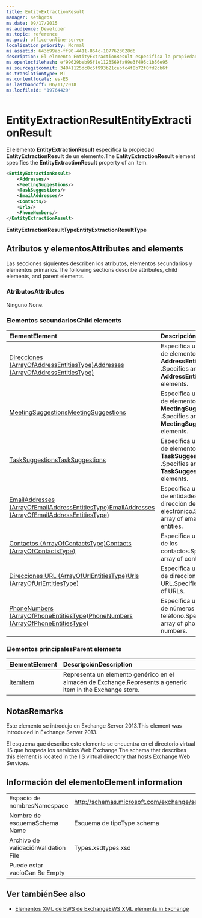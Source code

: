 ```yaml
---
title: EntityExtractionResult
manager: sethgros
ms.date: 09/17/2015
ms.audience: Developer
ms.topic: reference
ms.prod: office-online-server
localization_priority: Normal
ms.assetid: 643b99ab-ff90-4411-864c-1077623028d6
description: El elemento EntityExtractionResult especifica la propiedad EntityExtractionResult de un elemento.
ms.openlocfilehash: ef99629beb95f1e1123569fa99e3f495c1b56e95
ms.sourcegitcommit: 34041125dc8c5f993b21cebfc4f8b72f0fd2cb6f
ms.translationtype: MT
ms.contentlocale: es-ES
ms.lasthandoff: 06/11/2018
ms.locfileid: "19764429"
---
```

# <a name="entityextractionresult"></a><span data-ttu-id="6570f-103">EntityExtractionResult</span><span class="sxs-lookup"><span data-stu-id="6570f-103">EntityExtractionResult</span></span>

<span data-ttu-id="6570f-104">El elemento **EntityExtractionResult** especifica la propiedad **EntityExtractionResult** de un elemento.</span><span class="sxs-lookup"><span data-stu-id="6570f-104">The **EntityExtractionResult** element specifies the **EntityExtractionResult** property of an item.</span></span> 
  
```XML
<EntityExtractionResult>
    <Addresses/>
    <MeetingSuggestions/>
    <TaskSuggestions/>
    <EmailAddresses/>
    <Contacts/>
    <Urls/>
    <PhoneNumbers/>
</EntityExtractionResult>
```

 <span data-ttu-id="6570f-105">**EntityExtractionResultType**</span><span class="sxs-lookup"><span data-stu-id="6570f-105">**EntityExtractionResultType**</span></span>
## <a name="attributes-and-elements"></a><span data-ttu-id="6570f-106">Atributos y elementos</span><span class="sxs-lookup"><span data-stu-id="6570f-106">Attributes and elements</span></span>

<span data-ttu-id="6570f-107">Las secciones siguientes describen los atributos, elementos secundarios y elementos primarios.</span><span class="sxs-lookup"><span data-stu-id="6570f-107">The following sections describe attributes, child elements, and parent elements.</span></span>
  
### <a name="attributes"></a><span data-ttu-id="6570f-108">Atributos</span><span class="sxs-lookup"><span data-stu-id="6570f-108">Attributes</span></span>

<span data-ttu-id="6570f-109">Ninguno.</span><span class="sxs-lookup"><span data-stu-id="6570f-109">None.</span></span>
  
### <a name="child-elements"></a><span data-ttu-id="6570f-110">Elementos secundarios</span><span class="sxs-lookup"><span data-stu-id="6570f-110">Child elements</span></span>

|<span data-ttu-id="6570f-111">**Element**</span><span class="sxs-lookup"><span data-stu-id="6570f-111">**Element**</span></span>|<span data-ttu-id="6570f-112">**Descripción**</span><span class="sxs-lookup"><span data-stu-id="6570f-112">**Description**</span></span>|
|:-----|:-----|
|[<span data-ttu-id="6570f-113">Direcciones (ArrayOfAddressEntitiesType)</span><span class="sxs-lookup"><span data-stu-id="6570f-113">Addresses (ArrayOfAddressEntitiesType)</span></span>](addresses-arrayofaddressentitiestype.md) <br/> |<span data-ttu-id="6570f-114">Especifica una matriz de elementos de **AddressEntity** .</span><span class="sxs-lookup"><span data-stu-id="6570f-114">Specifies an array of **AddressEntity** elements.</span></span>  <br/> |
|[<span data-ttu-id="6570f-115">MeetingSuggestions</span><span class="sxs-lookup"><span data-stu-id="6570f-115">MeetingSuggestions</span></span>](meetingsuggestions.md) <br/> |<span data-ttu-id="6570f-116">Especifica una matriz de elementos de **MeetingSuggestion** .</span><span class="sxs-lookup"><span data-stu-id="6570f-116">Specifies an array of **MeetingSuggestion** elements.</span></span>  <br/> |
|[<span data-ttu-id="6570f-117">TaskSuggestions</span><span class="sxs-lookup"><span data-stu-id="6570f-117">TaskSuggestions</span></span>](tasksuggestions.md) <br/> |<span data-ttu-id="6570f-118">Especifica una matriz de elementos de **TaskSuggestion** .</span><span class="sxs-lookup"><span data-stu-id="6570f-118">Specifies an array of **TaskSuggestion** elements.</span></span>  <br/> |
|[<span data-ttu-id="6570f-119">EmailAddresses (ArrayOfEmailAddressEntitiesType)</span><span class="sxs-lookup"><span data-stu-id="6570f-119">EmailAddresses (ArrayOfEmailAddressEntitiesType)</span></span>](emailaddresses-arrayofemailaddressentitiestype.md) <br/> |<span data-ttu-id="6570f-120">Especifica una matriz de entidades de la dirección de correo electrónico.</span><span class="sxs-lookup"><span data-stu-id="6570f-120">Specifies an array of email address entities.</span></span>  <br/> |
|[<span data-ttu-id="6570f-121">Contactos (ArrayOfContactsType)</span><span class="sxs-lookup"><span data-stu-id="6570f-121">Contacts (ArrayOfContactsType)</span></span>](contacts-arrayofcontactstype.md) <br/> |<span data-ttu-id="6570f-122">Especifica una matriz de los contactos.</span><span class="sxs-lookup"><span data-stu-id="6570f-122">Specifies an array of contacts.</span></span>  <br/> |
|[<span data-ttu-id="6570f-123">Direcciones URL (ArrayOfUrlEntitiesType)</span><span class="sxs-lookup"><span data-stu-id="6570f-123">Urls (ArrayOfUrlEntitiesType)</span></span>](urls-arrayofurlentitiestype.md) <br/> |<span data-ttu-id="6570f-124">Especifica una matriz de direcciones URL.</span><span class="sxs-lookup"><span data-stu-id="6570f-124">Specifies an array of URLs.</span></span>  <br/> |
|[<span data-ttu-id="6570f-125">PhoneNumbers (ArrayOfPhoneEntitiesType)</span><span class="sxs-lookup"><span data-stu-id="6570f-125">PhoneNumbers (ArrayOfPhoneEntitiesType)</span></span>](phonenumbers-arrayofphoneentitiestype.md) <br/> |<span data-ttu-id="6570f-126">Especifica una matriz de números de teléfono.</span><span class="sxs-lookup"><span data-stu-id="6570f-126">Specifies an array of phone numbers.</span></span>  <br/> |
   
### <a name="parent-elements"></a><span data-ttu-id="6570f-127">Elementos principales</span><span class="sxs-lookup"><span data-stu-id="6570f-127">Parent elements</span></span>

|<span data-ttu-id="6570f-128">**Element**</span><span class="sxs-lookup"><span data-stu-id="6570f-128">**Element**</span></span>|<span data-ttu-id="6570f-129">**Descripción**</span><span class="sxs-lookup"><span data-stu-id="6570f-129">**Description**</span></span>|
|:-----|:-----|
|[<span data-ttu-id="6570f-130">Item</span><span class="sxs-lookup"><span data-stu-id="6570f-130">Item</span></span>](item.md) <br/> |<span data-ttu-id="6570f-131">Representa un elemento genérico en el almacén de Exchange.</span><span class="sxs-lookup"><span data-stu-id="6570f-131">Represents a generic item in the Exchange store.</span></span>  <br/> |
   
## <a name="remarks"></a><span data-ttu-id="6570f-132">Notas</span><span class="sxs-lookup"><span data-stu-id="6570f-132">Remarks</span></span>

<span data-ttu-id="6570f-133">Este elemento se introdujo en Exchange Server 2013.</span><span class="sxs-lookup"><span data-stu-id="6570f-133">This element was introduced in Exchange Server 2013.</span></span>
  
<span data-ttu-id="6570f-134">El esquema que describe este elemento se encuentra en el directorio virtual IIS que hospeda los servicios Web Exchange.</span><span class="sxs-lookup"><span data-stu-id="6570f-134">The schema that describes this element is located in the IIS virtual directory that hosts Exchange Web Services.</span></span>
  
## <a name="element-information"></a><span data-ttu-id="6570f-135">Información del elemento</span><span class="sxs-lookup"><span data-stu-id="6570f-135">Element information</span></span>

|||
|:-----|:-----|
|<span data-ttu-id="6570f-136">Espacio de nombres</span><span class="sxs-lookup"><span data-stu-id="6570f-136">Namespace</span></span>  <br/> |http://schemas.microsoft.com/exchange/services/2006/types  <br/> |
|<span data-ttu-id="6570f-137">Nombre de esquema</span><span class="sxs-lookup"><span data-stu-id="6570f-137">Schema Name</span></span>  <br/> |<span data-ttu-id="6570f-138">Esquema de tipo</span><span class="sxs-lookup"><span data-stu-id="6570f-138">Type schema</span></span>  <br/> |
|<span data-ttu-id="6570f-139">Archivo de validación</span><span class="sxs-lookup"><span data-stu-id="6570f-139">Validation File</span></span>  <br/> |<span data-ttu-id="6570f-140">Types.xsd</span><span class="sxs-lookup"><span data-stu-id="6570f-140">types.xsd</span></span>  <br/> |
|<span data-ttu-id="6570f-141">Puede estar vacío</span><span class="sxs-lookup"><span data-stu-id="6570f-141">Can Be Empty</span></span>  <br/> ||
   
## <a name="see-also"></a><span data-ttu-id="6570f-142">Ver también</span><span class="sxs-lookup"><span data-stu-id="6570f-142">See also</span></span>



- [<span data-ttu-id="6570f-143">Elementos XML de EWS de Exchange</span><span class="sxs-lookup"><span data-stu-id="6570f-143">EWS XML elements in Exchange</span></span>](ews-xml-elements-in-exchange.md)

